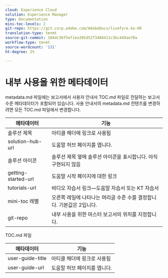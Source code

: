 ```yaml
---
cloud: Experience Cloud
solution: Experience Manager
type: Documentation
mini-toc-levels: 2
git-repo: https://git.corp.adobe.com/AdobeDocs/livefyre.ko-KR
translation-type: tm+mt
source-git-commit: 104dc36f5ef1ea395d52f3404411c3bc449ae70a
workflow-type: tm+mt
source-wordcount: '131'
ht-degree: 2%

---
```



# 내부 사용을 위한 메타데이터

metadata.md 파일에는 보고서에서 사용자 안내서 TOC.md 파일로 전달하는 보고서 수준 메타데이터가 포함되어 있습니다. 사용 안내서의 metadata.md 컨텐츠를 변경하려면 모든 TOC.md 파일에서 변경합니다.

| 메타데이터 | 기능 |
|--- |--- |
| 솔루션 제목 | 아티클 헤더에 링크로 사용됨 |
| solution-hub-url | 도움말 허브 페이지를 엽니다. |
| 솔루션 아이콘 | 솔루션 제목 옆에 솔루션 아이콘을 표시합니다. 아직 구현되지 않음 |
| getting-started-url | 도움말 시작 페이지에 대한 링크 |
| tutorials-url | 비디오 자습서 링크—도움말 자습서 또는 KT 자습서 |
| mini-toc 레벨 | 오른쪽 레일에 나타나는 머리글 수준 수를 결정합니다. 기본값은 2입니다. |
| git-repo | 내부 사용을 위한 마스터 보고서의 위치를 지정합니다. |

TOC.md 파일

| 메타데이터 | 기능 |
|--- |--- |
| user-guide-title | 아티클 헤더에 링크로 사용됨 |
| user-guide-url | 도움말 허브 페이지를 엽니다. |

